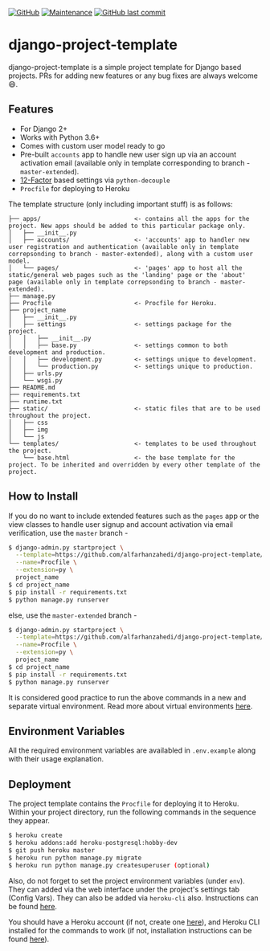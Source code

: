 [![GitHub](https://img.shields.io/github/license/alfarhanzahedi/django-project-template?color=orange)](https://github.com/alfarhanzahedi/django-project-template/blob/master/LICENSE) [![Maintenance](https://img.shields.io/maintenance/yes/2019)](https://github.com/alfarhanzahedi/django-project-template/graphs/contributors) [![GitHub last commit](https://img.shields.io/github/last-commit/alfarhanzahedi/django-project-template?color=blue)](https://github.com/alfarhanzahedi/django-project-template/commits/master)

# django-project-template

django-project-template is a simple project template for Django based projects. 
PRs for adding new features or any bug fixes are always welcome :smile:.

## Features
- For Django 2+
- Works with Python 3.6+
- Comes with custom user model ready to go
- Pre-built `accounts` app to handle new user sign up via an account activation email (available only in template corresponding to branch - `master-extended`).
- [12-Factor](https://12factor.net/) based settings via `python-decouple`
- `Procfile` for deploying to Heroku 

The template structure (only including important stuff) is as follows:
```
├── apps/                          <- contains all the apps for the project. New apps should be added to this particular package only.
│   ├── __init__.py
│   ├── accounts/                  <- 'accounts' app to handler new user registration and authentication (available only in template correpsonding to branch - master-extended), along with a custom user model.
│   └── pages/                     <- 'pages' app to host all the static/general web pages such as the 'landing' page or the 'about' page (available only in template correpsonding to branch - master-extended).
├── manage.py
├── Procfile                       <- Procfile for Heroku.
├── project_name
│   ├── __init__.py
│   ├── settings                   <- settings package for the project.
│   │   ├── __init__.py
│   │   ├── base.py                <- settings common to both development and production.            
│   │   ├── development.py         <- settings unique to development.
│   │   └── production.py          <- settings unique to production.
│   ├── urls.py
│   └── wsgi.py
├── README.md
├── requirements.txt
├── runtime.txt
├── static/                        <- static files that are to be used throughout the project.
│   ├── css
│   ├── img
│   └── js
└── templates/                     <- templates to be used throughout the project.
    └── base.html                  <- the base template for the project. To be inherited and overridden by every other template of the project. 
```
## How to Install
If you do no want to include extended features such as the `pages` app or the view classes to handle user signup and account activation via email verification, use the `master` branch - 
```bash
$ django-admin.py startproject \
  --template=https://github.com/alfarhanzahedi/django-project-template/archive/master.zip \
  --name=Procfile \
  --extension=py \
  project_name
$ cd project_name
$ pip install -r requirements.txt
$ python manage.py runserver
```
else, use the `master-extended` branch - 
```bash
$ django-admin.py startproject \
  --template=https://github.com/alfarhanzahedi/django-project-template/archive/master-extended.zip \
  --name=Procfile \
  --extension=py \
  project_name
$ cd project_name
$ pip install -r requirements.txt
$ python manage.py runserver
```

It is considered good practice to run the above commands in a new and separate virtual environment. Read more about virtual environments [here](https://realpython.com/python-virtual-environments-a-primer/).

## Environment Variables

All the required environment variables are availabled in `.env.example` along with their usage explanation.

## Deployment
The project template contains the `Procfile` for deploying it to Heroku.
Within your project directory, run the following commands in the sequence they appear. 
```bash
$ heroku create
$ heroku addons:add heroku-postgresql:hobby-dev
$ git push heroku master
$ heroku run python manage.py migrate
$ heroku run python manage.py createsuperuser (optional)
```
Also, do not forget to set the project environment variables (under `env`). They can added via the web interface under the project's settings tab (Config Vars). They can also be added via `heroku-cli` also. Instructions can be found [here](https://devcenter.heroku.com/articles/config-vars).  

You should have a Heroku account (if not, create one [here](https://heroku.com/)), and Heroku CLI installed for the commands to work (if not, installation instructions can be found [here](https://devcenter.heroku.com/articles/heroku-cli)).
